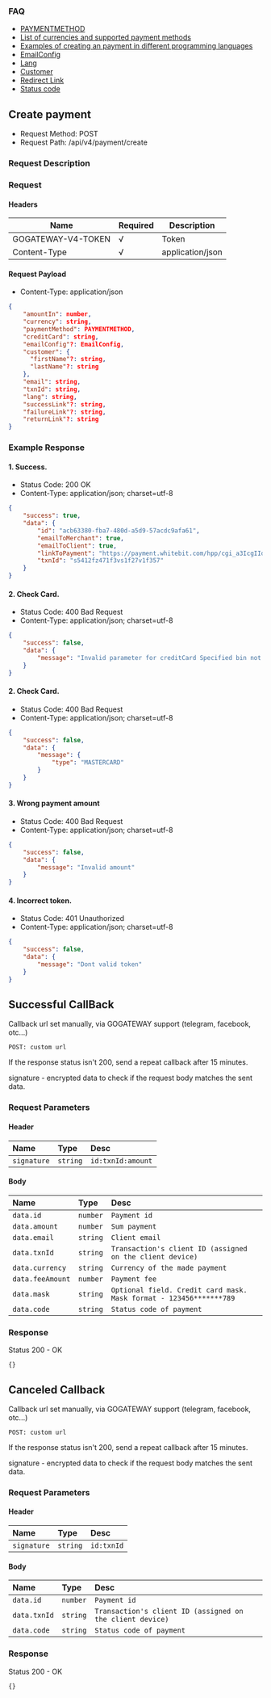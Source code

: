 ### FAQ
- [PAYMENTMETHOD](PAYMENT_INFO.md#paymentmethod)
- [List of currencies and supported payment methods](PAYMENT_INFO.md#paymentmethod)
- [Examples of creating an payment in different programming languages](PAYMENT_CREATE_EXAMPLE.md)
- [EmailConfig](PAYMENT_INFO.md#email-config)
- [Lang](PAYMENT_INFO.md#language)
- [Customer](PAYMENT_INFO.md#customer)
- [Redirect Link](PAYMENT_INFO.md#redirect-link)
- [Status code](PAYMENT_INFO.md#status-code)

## Create payment
 - Request Method: POST
 - Request Path: /api/v4/payment/create

### Request Description

### Request

#### Headers

| Name            | Required | Description
|-----------------|----------|-----------------
| GOGATEWAY-V4-TOKEN | √        | Token
| Content-Type    | √        | application/json


#### Request Payload

 - Content-Type: application/json


```json
{
    "amountIn": number,
    "currency": string,
    "paymentMethod": PAYMENTMETHOD,
    "creditCard": string,
    "emailConfig"?: EmailConfig,
    "customer": {
      "firstName"?: string,
      "lastName"?: string
    },
    "email": string,
    "txnId": string,
    "lang": string,
    "successLink"?: string,
    "failureLink"?: string,
    "returnLink"?: string
}
```

### Example Response

#### 1. Success.

 - Status Code: 200 OK
 - Content-Type: application/json; charset=utf-8


```json
{
    "success": true,
    "data": {
        "id": "acb63380-fba7-480d-a5d9-57acdc9afa61",
        "emailToMerchant": true,
        "emailToClient": true,
        "linkToPayment": "https://payment.whitebit.com/hpp/cgi_a3IcgIId3xaxnnt",
        "txnId": "s5412fz471f3vs1f27v1f357"
    }
}
```
#### 2. Check Card.

 - Status Code: 400 Bad Request
 - Content-Type: application/json; charset=utf-8


```json
{
    "success": false,
    "data": {
        "message": "Invalid parameter for creditCard Specified bin not found"
    }
}
```

#### 2. Check Card.

 - Status Code: 400 Bad Request
 - Content-Type: application/json; charset=utf-8


```json
{
    "success": false,
    "data": {
        "message": {
            "type": "MASTERCARD"
        }
    }
}
```

#### 3. Wrong payment amount

 - Status Code: 400 Bad Request
 - Content-Type: application/json; charset=utf-8


```json
{
    "success": false,
    "data": {
        "message": "Invalid amount"
    }
}
```

#### 4. Incorrect token.

 - Status Code: 401 Unauthorized
 - Content-Type: application/json; charset=utf-8


```json
{
    "success": false,
    "data": {
        "message": "Dont valid token"
    }
}
```

## Successful CallBack
Callback url set manually, via GOGATEWAY support (telegram, facebook, otc...)

```
POST: custom url
```
If the response status isn't 200, send a repeat callback after 15 minutes.

signature - encrypted data to check if the request body matches the sent data.

### Request Parameters
#### Header
| Name | Type | Desc |
| :------ | :------ | :------ |
| `signature` | `string` | `id:txnId:amount`
#### Body
| Name | Type | Desc |
| :------ | :------ | :------ |
| `data.id` | `number` | `Payment id`
| `data.amount` | `number` | `Sum payment`
| `data.email` | `string` | `Client email`
| `data.txnId` | `string` | `Transaction's client ID (assigned on the client device)`
| `data.currency` | `string` | `Currency of the made payment`
| `data.feeAmount` | `number` | `Payment fee`
| `data.mask` | `string` | `Optional field. Credit card mask. Mask format - 123456*******789`
| `data.code` | `string` | `Status code of payment`

### Response
Status 200 - OK
```
{}
```

## Canceled Callback
Callback url set manually, via GOGATEWAY support (telegram, facebook, otc...)

```
POST: custom url
```
If the response status isn't 200, send a repeat callback after 15 minutes.

signature - encrypted data to check if the request body matches the sent data.

### Request Parameters
#### Header
| Name | Type | Desc |
| :------ | :------ | :------ |
| `signature` | `string` | `id:txnId`
#### Body
| Name | Type | Desc |
| :------ | :------ | :------ |
| `data.id` | `number` | `Payment id`
| `data.txnId` | `string` | `Transaction's client ID (assigned on the client device)`
| `data.code` | `string` | `Status code of payment`

### Response
Status 200 - OK
```
{}
```
